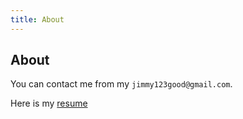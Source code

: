 ```yaml
---
title: About
---
```


## About

You can contact me from my `jimmy123good@gmail.com`.

Here is my [resume](https://documents.ailrk.com/resume.pdf)
